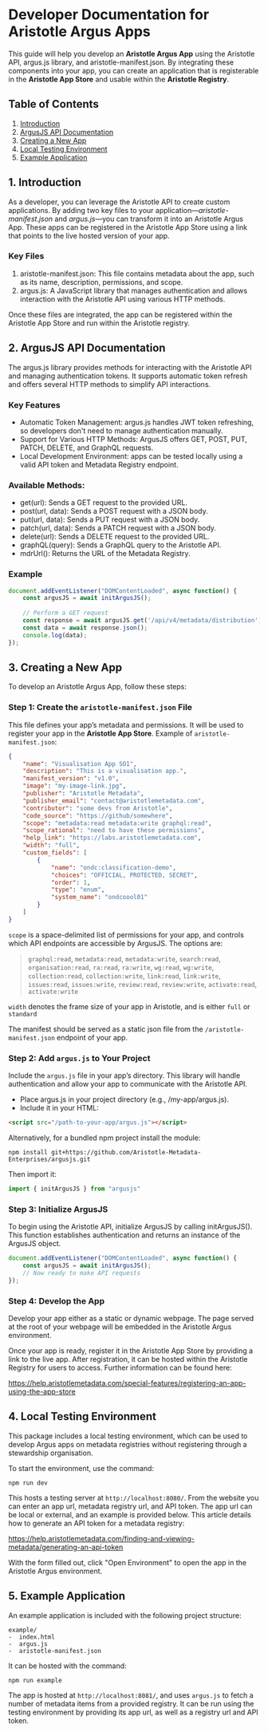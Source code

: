 # Developer Documentation for Aristotle Argus Apps
This guide will help you develop an **Aristotle Argus App** using the Aristotle API, argus.js library, and aristotle-manifest.json. By integrating these components into your app, you can create an application that is registerable in the **Aristotle App Store** and usable within the **Aristotle Registry**.

## Table of Contents

1. [Introduction](#1-introduction)
2. [ArgusJS API Documentation](#2-argusjs-api-documentation)
3. [Creating a New App](#3-creating-a-new-app)
4. [Local Testing Environment](#4-local-testing-environment)
5. [Example Application](#5-example-application)

## 1. Introduction

As a developer, you can leverage the Aristotle API to create custom applications. By adding two key files to your application—*aristotle-manifest.json* and *argus.js*—you can transform it into an Aristotle Argus App. These apps can be registered in the Aristotle App Store using a link that points to the live hosted version of your app.

### Key Files

1. aristotle-manifest.json: This file contains metadata about the app, such as its name, description, permissions, and scope.
2. argus.js: A JavaScript library that manages authentication and allows interaction with the Aristotle API using various HTTP methods.

Once these files are integrated, the app can be registered within the Aristotle App Store and run within the Aristotle registry.

## 2. ArgusJS API Documentation

The argus.js library provides methods for interacting with the Aristotle API and managing authentication tokens. It supports automatic token refresh and offers several HTTP methods to simplify API interactions.

### Key Features

* Automatic Token Management: argus.js handles JWT token refreshing, so developers don't need to manage authentication manually.
* Support for Various HTTP Methods: ArgusJS offers GET, POST, PUT, PATCH, DELETE, and GraphQL requests.
* Local Development Environment: apps can be tested locally using a valid API token and Metadata Registry endpoint.

### Available Methods:

* get(url): Sends a GET request to the provided URL.
* post(url, data): Sends a POST request with a JSON body.
* put(url, data): Sends a PUT request with a JSON body.
* patch(url, data): Sends a PATCH request with a JSON body.
* delete(url): Sends a DELETE request to the provided URL.
* graphQL(query): Sends a GraphQL query to the Aristotle API.
* mdrUrl(): Returns the URL of the Metadata Registry.

### Example
```javascript
document.addEventListener("DOMContentLoaded", async function() {
    const argusJS = await initArgusJS();
    
    // Perform a GET request
    const response = await argusJS.get('/api/v4/metadata/distribution');
    const data = await response.json();
    console.log(data);
});
```

## 3. Creating a New App
To develop an Aristotle Argus App, follow these steps:

### Step 1: Create the `aristotle-manifest.json` File
This file defines your app’s metadata and permissions. It will be used to register your app in the **Aristotle App Store**.
Example of `aristotle-manifest.json`:
```json
{
    "name": "Visualisation App SO1",
    "description": "This is a visualisation app.",
    "manifest_version": "v1.0",
    "image": "my-image-link.jpg",
    "publisher": "Aristotle Metadata",
    "publisher_email": "contact@aristotlemetadata.com",
    "contributor": "some devs from Aristotle",
    "code_source": "https://github/somewhere",
    "scope": "metadata:read metadata:write graphql:read",
    "scope_rational": "need to have these permissions",
    "help_link": "https://labs.aristotlemetadata.com",
    "width": "full",
    "custom_fields": [
        {
            "name": "ondc:classification-demo",
            "choices": "OFFICIAL, PROTECTED, SECRET",
            "order": 1,
            "type": "enum",
            "system_name": "ondcoool01"
        }
    ]
}
```

`scope` is a space-delimited list of permissions for your app, and controls which API endpoints are accessible by ArgusJS. The options are:
> `graphql:read`, `metadata:read`, `metadata:write`, `search:read`, `organisation:read`, `ra:read`, `ra:write`, `wg:read`, `wg:write`, `collection:read`, `collection:write`, `link:read`, `link:write`, `issues:read`, `issues:write`, `review:read`, `review:write`, `activate:read`, `activate:write`

`width` denotes the frame size of your app in Aristotle, and is either `full` or `standard`

The manifest should be served as a static json file from the `/aristotle-manifest.json` endpoint of your app.

### Step 2: Add `argus.js` to Your Project

Include the `argus.js` file in your app’s directory. This library will handle authentication and allow your app to communicate with the Aristotle API.

* Place argus.js in your project directory (e.g., /my-app/argus.js).
* Include it in your HTML:

```html
<script src="/path-to-your-app/argus.js"></script>
```

Alternatively, for a bundled npm project install the module:

`npm install git+https://github.com/Aristotle-Metadata-Enterprises/argusjs.git`

Then import it:

```javascript
import { initArgusJS } from "argusjs"
```


### Step 3: Initialize ArgusJS

To begin using the Aristotle API, initialize ArgusJS by calling initArgusJS(). This function establishes authentication and returns an instance of the ArgusJS object.

```javascript
document.addEventListener("DOMContentLoaded", async function() {
    const argusJS = await initArgusJS();
    // Now ready to make API requests
});

```
### Step 4: Develop the App

Develop your app either as a static or dynamic webpage. The page served at the root of your webpage will be embedded in the Aristotle Argus environment.

Once your app is ready, register it in the Aristotle App Store by providing a link to the live app. After registration, it can be hosted within the Aristotle Registry for users to access. Further information can be found here:

https://help.aristotlemetadata.com/special-features/registering-an-app-using-the-app-store

## 4. Local Testing Environment

This package includes a local testing environment, which can be used to develop Argus apps on metadata registries without registering through a stewardship organisation.

To start the environment, use the command:

`npm run dev`

This hosts a testing server at `http://localhost:8080/`. From the website you can enter an app url, metadata registry url, and API token. The app url can be local or external, and an example is provided below. This article details how to generate an API token for a metadata registry:

https://help.aristotlemetadata.com/finding-and-viewing-metadata/generating-an-api-token

With the form filled out, click "Open Environment" to open the app in the Aristotle Argus environment.

## 5. Example Application

An example application is included with the following project structure:
```
example/
-  index.html
-  argus.js
-  aristotle-manifest.json
```

It can be hosted with the command:

`npm run example`

The app is hosted at `http://localhost:8081/`, and uses `argus.js` to fetch a number of metadata items from a provided registry. It can be run using the testing environment by providing its app url, as well as a registry url and API token.
